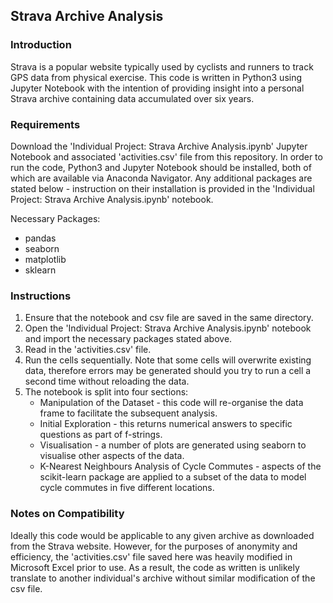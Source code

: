 ## Strava Archive Analysis

### Introduction
Strava is a popular website typically used by cyclists and runners to track GPS data from physical exercise. This code is written in Python3 using Jupyter Notebook with the intention of providing insight into a personal Strava archive containing data accumulated over six years. 

### Requirements
Download the 'Individual Project: Strava Archive Analysis.ipynb' Jupyter Notebook and associated 'activities.csv' file from this repository. In order to run the code, Python3 and Jupyter Notebook should be installed, both of which are available via Anaconda Navigator. Any additional packages are stated below - instruction on their installation is provided in the 'Individual Project: Strava Archive Analysis.ipynb' notebook.

Necessary Packages:
- pandas
- seaborn
- matplotlib
- sklearn

### Instructions
1. Ensure that the notebook and csv file are saved in the same directory.
2. Open the 'Individual Project: Strava Archive Analysis.ipynb' notebook and import the necessary packages stated above.
3. Read in the 'activities.csv' file.
4. Run the cells sequentially. Note that some cells will overwrite existing data, therefore errors may be generated should you try to run a cell a second time without reloading the data.
5. The notebook is split into four sections:
   - Manipulation of the Dataset - this code will re-organise the data frame to facilitate the subsequent analysis.
   - Initial Exploration - this returns numerical answers to specific questions as part of f-strings.
   - Visualisation - a number of plots are generated using seaborn to visualise other aspects of the data.
   - K-Nearest Neighbours Analysis of Cycle Commutes - aspects of the scikit-learn package are applied to a subset of the data to model cycle commutes in five different locations.

### Notes on Compatibility
Ideally this code would be applicable to any given archive as downloaded from the Strava website. However, for the purposes of anonymity and efficiency, the 'activities.csv' file saved here was heavily modified in Microsoft Excel prior to use. As a result, the code as written is unlikely translate to another individual's archive without similar modification of the csv file.
